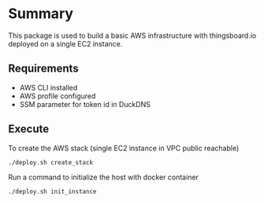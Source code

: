 # Summary
This package is used to build a basic AWS infrastructure with thingsboard.io deployed on a single EC2 instance.

## Requirements
- AWS CLI installed
- AWS profile configured
- SSM parameter for token id in DuckDNS


## Execute

To create the AWS stack (single EC2 instance in VPC public reachable)
```bash
./deploy.sh create_stack
```

Run a command to initialize the host with docker container
```bash
./deploy.sh init_instance
```